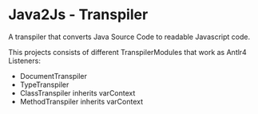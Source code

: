 Java2Js - Transpiler
====================

A transpiler that converts Java Source Code to readable Javascript code.

This projects consists of different TranspilerModules that work as Antlr4 Listeners:

- DocumentTranspiler
- TypeTranspiler
- ClassTranspiler inherits varContext
- MethodTranspiler inherits varContext
